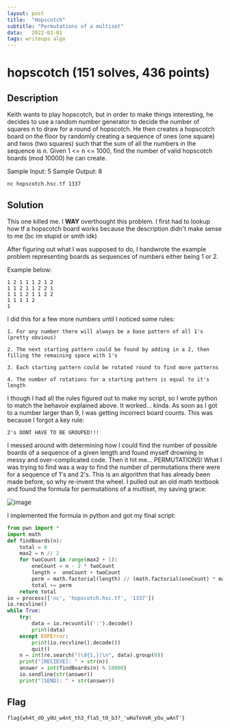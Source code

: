 ```yaml
---
layout: post
title:  "Hopscotch"
subtitle: "Permutations of a multiset"
data:   2022-03-01
tags: writeups algo
---
```

# hopscotch (151 solves, 436 points)
## Description
Keith wants to play hopscotch, but in order to make things interesting, he decides to use a random number generator to decide the number of squares n to draw for a round of
hopscotch. He then creates a hopscotch board on the floor by randomly creating a sequence of ones (one square) and twos (two squares) such that the sum of all the numbers in the
sequence is n. Given 1 <= n <= 1000, find the number of valid hopscotch boards (mod 10000) he can create.

Sample Input: 5 Sample Output: 8

``nc hopscotch.hsc.tf 1337``
## Solution
This one killed me. I **WAY** overthought this problem. I first had to lookup how tf a hopscotch board works because the description didn't make sense to me (bc im stupid or smth idk)

After figuring out what I was supposed to do, I handwrote the example problem representing boards as sequences of numbers either being 1 or 2.

Example below:
```
1 2 1 1 1 2 1 2
1 1 2 1 1 2 2 1
1 1 1 2 1 1 2 2
1 1 1 1 2
1
```
I did this for a few more numbers until I noticed some rules:

    1. For any number there will always be a base pattern of all 1's (pretty obvious)
    
    2. The next starting pattern could be found by adding in a 2, then filling the remaining space with 1's
    
    3. Each starting pattern could be rotated round to find more patterns
    
    4. The number of rotations for a starting pattern is equal to it's length
I though I had all the rules figured out to make my script, so I wrote python to match the behavoir explained above. It worked... kinda. As soon as I got to a number larger than 9,
I was getting incorrect board counts. This was because I forgot a key rule:

``2's DONT HAVE TO BE GROUPED!!!``

I messed around with determining how I could find the number of possible boards of a sequence of a given length and found myself drowning in messy and over-complicated code.
Then it hit me... PERMUTATIONS! What I was trying to find was a way to find the number of permutations there were for a sequence of 1's and 2's. This is an algorithm that has
already been made before, so why re-invent the wheel. I pulled out an old math textbook and found the formula for permutations of a multiset, my saving grace:

![image](https://user-images.githubusercontent.com/80281801/123070989-19d1d000-d3c9-11eb-8a64-af03b5247469.png)

I implemented the formula in python and got my final script:
```python
from pwn import *
import math
def findBoards(n):
    total = 0
    max2 = n // 2
    for twoCount in range(max2 + 1):
        oneCount = n - 2 * twoCount
        length =  oneCount + twoCount
        perm = math.factorial(length) // (math.factorial(oneCount) * math.factorial(twoCount))
        total += perm
    return total
io = process(['nc', 'hopscotch.hsc.tf', '1337'])
io.recvline()
while True:
    try:
        data = io.recvuntil(':').decode()
        print(data)
    except EOFError:
        print(io.recvline().decode())
        quit()
    n = int(re.search("(\d{1,})\n", data).group(0))
    print("[RECIEVE]: " + str(n))
    answer = int(findBoards(n) % 10000)
    io.sendline(str(answer))
    print("[SEND]: " + str(answer))
```
## Flag
``flag{wh4t_d0_y0U_w4nt_th3_fla5_t0_b3?_'wHaTeVeR_yOu_wAnT'}``
